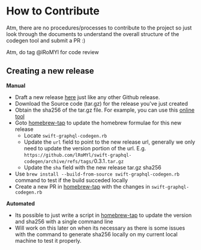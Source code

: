 # How to Contribute

Atm, there are no procedures/processes to contribute to the project so just look through the documents to understand the overall structure of the codegen tool and submit a PR :)

Atm, do tag @lRoMYl for code review

## Creating a new release

**Manual**
- Draft a new release [here](https://github.com/lRoMYl/swift-graphql-codegen/releases) just like any other Github release.
- Download the Source code (tar.gz) for the release you've just created
- Obtain the sha256 of the tar.gz file. For example, you can use this [online tool](https://emn178.github.io/online-tools/sha256_checksum.html)
- Goto [homebrew-tap](https://github.com/lRoMYl/homebrew-tap) to update the homebrew formulae for this new release
  - Locate `swift-graphql-codegen.rb`
  - Update the `url` field to point to the new release url, generally we only need to update the version portion of the url. E.g. `https://github.com/lRoMYl/swift-graphql-codegen/archive/refs/tags/`0.3.1`.tar.gz`
  - Update the `sha` field with the new release tar.gz sha256
- Use `brew install --build-from-source swift-graphql-codegen.rb` command to test if the build succeded locally
- Create a new PR in [homebrew-tap](https://github.com/lRoMYl/homebrew-tap) with the changes in `swift-graphql-codegen.rb`

**Automated**
- Its possible to just write a script in [homebrew-tap](https://github.com/lRoMYl/homebrew-tap) to update the version and sha256 with a single command line
- Will work on this later on when its necessary as there is some issues with the command to generate sha256 locally on my current local machine to test it properly.